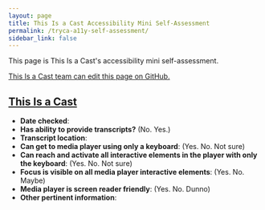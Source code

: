 ```yaml
---
layout: page
title: This Is a Cast Accessibility Mini Self-Assessment
permalink: /tryca-a11y-self-assessment/
sidebar_link: false
---
```


This page is This Is a Cast's accessibility mini self-assessment. 

[This Is a Cast team can edit this page on GitHub.](https://github.com/podcast-accessibility/podcast-accessibility.github.io/edit/master/{{page.path}})

## [This Is a Cast](https://www.castos.com/)
* **Date checked**:  
* **Has ability to provide transcripts?** (No. Yes.)
* **Transcript location**: 
* **Can get to media player using only a keyboard**: (Yes. No. Not sure)
* **Can reach and activate all interactive elements in the player with only the keyboard**: (Yes. No. Not sure)
* **Focus is visible on all media player interactive elements**: (Yes. No. Maybe)
* **Media player is screen reader friendly**: (Yes. No. Dunno)
* **Other pertinent information**:

